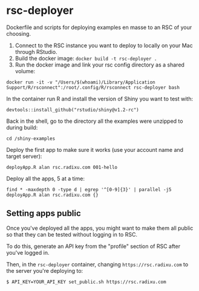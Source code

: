 # rsc-deployer

Dockerfile and scripts for deploying examples en masse to an RSC of your choosing.

1. Connect to the RSC instance you want to deploy to locally on your Mac through RStudio.
1. Build the docker image: `docker build -t rsc-deployer .`
1. Run the docker image and link your rsc config directory as a shared volume:

```
docker run -it -v "/Users/$(whoami)/Library/Application Support/R/rsconnect":/root/.config/R/rsconnect rsc-deployer bash
```

In the container run R and install the version of Shiny you want to test with: 

`devtools::install_github("rstudio/shiny@v1.2-rc")`

Back in the shell, go to the directory all the examples were unzipped to during build:

`cd /shiny-examples`

Deploy the first app to make sure it works (use your account name and target server):

```
deployApp.R alan rsc.radixu.com 001-hello
```

Deploy all the apps, 5 at a time:

```
find * -maxdepth 0 -type d | egrep '^[0-9]{3}' | parallel -j5 deployApp.R alan rsc.radixu.com {}
```

## Setting apps public

Once you've deployed all the apps, you might want to make them all public so that they can be tested without logging in to RSC.

To do this, generate an API key from the "profile" section of RSC after you've logged in.

Then, in the `rsc-deployer` container, changing `https://rsc.radixu.com` to the server you're deploying to:

```
$ API_KEY=YOUR_API_KEY set_public.sh https://rsc.radixu.com
```
